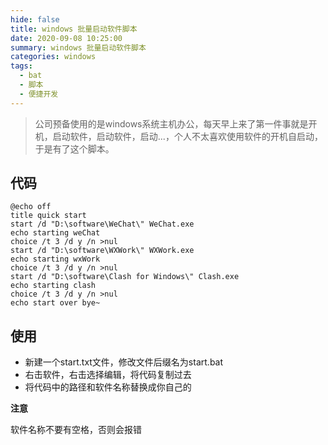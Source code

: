 ```yaml
---
hide: false
title: windows 批量启动软件脚本
date: 2020-09-08 10:25:00
summary: windows 批量启动软件脚本
categories: windows
tags:
  - bat
  - 脚本
  - 便捷开发
---
```

> 公司预备使用的是windows系统主机办公，每天早上来了第一件事就是开机，启动软件，启动软件，启动...，个人不太喜欢使用软件的开机自启动，于是有了这个脚本。
<!--more-->
## 代码

~~~ shell
@echo off
title quick start
start /d "D:\software\WeChat\" WeChat.exe
echo starting weChat
choice /t 3 /d y /n >nul
start /d "D:\software\WXWork\" WXWork.exe
echo starting wxWork
choice /t 3 /d y /n >nul
start /d "D:\software\Clash for Windows\" Clash.exe
echo starting clash
choice /t 3 /d y /n >nul
echo start over bye~
~~~

## 使用

* 新建一个start.txt文件，修改文件后缀名为start.bat
* 右击软件，右击选择编辑，将代码复制过去
* 将代码中的路径和软件名称替换成你自己的

**注意**

软件名称不要有空格，否则会报错
